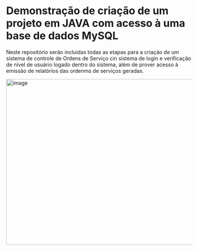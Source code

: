 # Demonstração de criação de um projeto em JAVA com acesso à uma base de dados MySQL
Neste repositório serão incluídas todas as etapas para a criação de um sistema de  controle de Ordens de Serviço cin sistema de login e verificação de nível de usuário logado dentro do sistema, além de prover acesso à emissão de relatórios das ordenms de serviços geradas.


<img width="532" height="451" alt="image" src="https://github.com/user-attachments/assets/ca92972a-a619-478b-b756-f9866350af23" />
